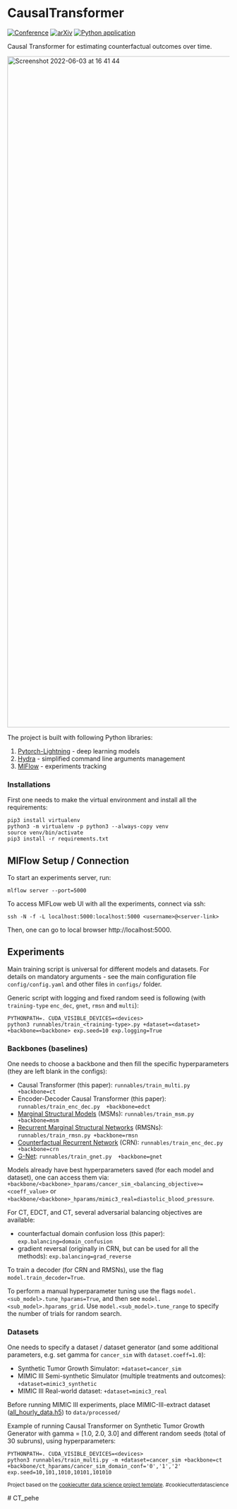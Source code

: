 CausalTransformer
==============================
[![Conference](https://img.shields.io/badge/ICML22-Paper-blue])](https://proceedings.mlr.press/v162/melnychuk22a/melnychuk22a.pdf)
[![arXiv](https://img.shields.io/badge/arXiv-2204.07258-b31b1b.svg)](https://arxiv.org/abs/2204.07258)
[![Python application](https://github.com/Valentyn1997/CausalTransformer/actions/workflows/python-app.yml/badge.svg)](https://github.com/Valentyn1997/CausalTransformer/actions/workflows/python-app.yml)

Causal Transformer for estimating counterfactual outcomes over time.

<img width="1518" alt="Screenshot 2022-06-03 at 16 41 44" src="https://user-images.githubusercontent.com/23198776/171877145-c7cba15e-9787-4594-8f1f-cbb8b337b74a.png">


The project is built with following Python libraries:
1. [Pytorch-Lightning](https://pytorch-lightning.readthedocs.io/en/latest/) - deep learning models
2. [Hydra](https://hydra.cc/docs/intro/) - simplified command line arguments management
3. [MlFlow](https://mlflow.org/) - experiments tracking

### Installations
First one needs to make the virtual environment and install all the requirements:
```console
pip3 install virtualenv
python3 -m virtualenv -p python3 --always-copy venv
source venv/bin/activate
pip3 install -r requirements.txt
```

## MlFlow Setup / Connection
To start an experiments server, run: 

`mlflow server --port=5000`

To access MlFLow web UI with all the experiments, connect via ssh:

`ssh -N -f -L localhost:5000:localhost:5000 <username>@<server-link>`

Then, one can go to local browser http://localhost:5000.

## Experiments

Main training script is universal for different models and datasets. For details on mandatory arguments - see the main configuration file `config/config.yaml` and other files in `configs/` folder.

Generic script with logging and fixed random seed is following (with `training-type` `enc_dec`, `gnet`, `rmsn` and `multi`):
```console
PYTHONPATH=. CUDA_VISIBLE_DEVICES=<devices> 
python3 runnables/train_<training-type>.py +dataset=<dataset> +backbone=<backbone> exp.seed=10 exp.logging=True
```

### Backbones (baselines)
One needs to choose a backbone and then fill the specific hyperparameters (they are left blank in the configs):
- Causal Transformer (this paper): `runnables/train_multi.py  +backbone=ct`
- Encoder-Decoder Causal Transformer (this paper): `runnables/train_enc_dec.py  +backbone=edct`
- [Marginal Structural Models](https://pubmed.ncbi.nlm.nih.gov/10955408/) (MSMs): `runnables/train_msm.py +backbone=msm`
- [Recurrent Marginal Structural Networks](https://papers.nips.cc/paper/2018/hash/56e6a93212e4482d99c84a639d254b67-Abstract.html) (RMSNs): `runnables/train_rmsn.py +backbone=rmsn`
- [Counterfactual Recurrent Network](https://arxiv.org/abs/2002.04083) (CRN): `runnables/train_enc_dec.py +backbone=crn`
- [G-Net](https://proceedings.mlr.press/v158/li21a/li21a.pdf): `runnables/train_gnet.py  +backbone=gnet`


Models already have best hyperparameters saved (for each model and dataset), one can access them via: `+backbone/<backbone>_hparams/cancer_sim_<balancing_objective>=<coeff_value>` or `+backbone/<backbone>_hparams/mimic3_real=diastolic_blood_pressure`.

For CT, EDCT, and CT, several adversarial balancing objectives are available:
- counterfactual domain confusion loss (this paper): `exp.balancing=domain_confusion`
- gradient reversal (originally in CRN, but can be used for all the methods): `exp.balancing=grad_reverse`

To train a decoder (for CRN and RMSNs), use the flag `model.train_decoder=True`.

To perform a manual hyperparameter tuning use the flags `model.<sub_model>.tune_hparams=True`, and then see `model.<sub_model>.hparams_grid`. Use `model.<sub_model>.tune_range` to specify the number of trials for random search.


### Datasets
One needs to specify a dataset / dataset generator (and some additional parameters, e.g. set gamma for `cancer_sim` with `dataset.coeff=1.0`):
- Synthetic Tumor Growth Simulator: `+dataset=cancer_sim`
- MIMIC III Semi-synthetic Simulator (multiple treatments and outcomes): `+dataset=mimic3_synthetic`
- MIMIC III Real-world dataset: `+dataset=mimic3_real`

Before running MIMIC III experiments, place MIMIC-III-extract dataset ([all_hourly_data.h5](https://github.com/MLforHealth/MIMIC_Extract)) to `data/processed/`

Example of running Causal Transformer on Synthetic Tumor Growth Generator with gamma = [1.0, 2.0, 3.0] and different random seeds (total of 30 subruns), using hyperparameters:

```console
PYTHONPATH=. CUDA_VISIBLE_DEVICES=<devices> 
python3 runnables/train_multi.py -m +dataset=cancer_sim +backbone=ct +backbone/ct_hparams/cancer_sim_domain_conf='0','1','2' exp.seed=10,101,1010,10101,101010
```

<p><small>Project based on the <a target="_blank" href="https://drivendata.github.io/cookiecutter-data-science/">cookiecutter data science project template</a>. #cookiecutterdatascience</small></p>
# CT_pehe
